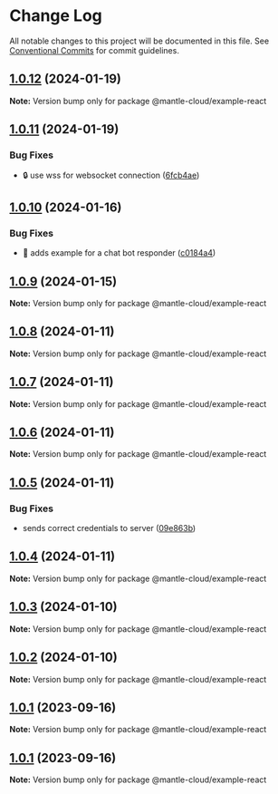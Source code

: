 # Change Log

All notable changes to this project will be documented in this file.
See [Conventional Commits](https://conventionalcommits.org) for commit guidelines.

## [1.0.12](https://github.com/mantle-cloud/mantle-js-sdk/compare/@mantle-cloud/example-react@1.0.11...@mantle-cloud/example-react@1.0.12) (2024-01-19)

**Note:** Version bump only for package @mantle-cloud/example-react





## [1.0.11](https://github.com/mantle-cloud/mantle-js-sdk/compare/@mantle-cloud/example-react@1.0.10...@mantle-cloud/example-react@1.0.11) (2024-01-19)


### Bug Fixes

* :lock: use wss for websocket connection ([6fcb4ae](https://github.com/mantle-cloud/mantle-js-sdk/commit/6fcb4ae1e003336cb4871754f11759e20099e431))





## [1.0.10](https://github.com/mantle-cloud/mantle-js-sdk/compare/@mantle-cloud/example-react@1.0.9...@mantle-cloud/example-react@1.0.10) (2024-01-16)


### Bug Fixes

* :construction: adds example for a chat bot responder ([c0184a4](https://github.com/mantle-cloud/mantle-js-sdk/commit/c0184a4d8ad9d0b8098b3d0c18084569175b73e3))





## [1.0.9](https://github.com/mantle-cloud/mantle-js-sdk/compare/@mantle-cloud/example-react@1.0.8...@mantle-cloud/example-react@1.0.9) (2024-01-15)

**Note:** Version bump only for package @mantle-cloud/example-react





## [1.0.8](https://github.com/mantle-cloud/mantle-js-sdk/compare/@mantle-cloud/example-react@1.0.7...@mantle-cloud/example-react@1.0.8) (2024-01-11)

**Note:** Version bump only for package @mantle-cloud/example-react





## [1.0.7](https://github.com/mantle-cloud/mantle-js-sdk/compare/@mantle-cloud/example-react@1.0.6...@mantle-cloud/example-react@1.0.7) (2024-01-11)

**Note:** Version bump only for package @mantle-cloud/example-react





## [1.0.6](https://github.com/mantle-cloud/mantle-js-sdk/compare/@mantle-cloud/example-react@1.0.5...@mantle-cloud/example-react@1.0.6) (2024-01-11)

**Note:** Version bump only for package @mantle-cloud/example-react





## [1.0.5](https://github.com/mantle-cloud/mantle-js-sdk/compare/@mantle-cloud/example-react@1.0.4...@mantle-cloud/example-react@1.0.5) (2024-01-11)


### Bug Fixes

* sends correct credentials to server ([09e863b](https://github.com/mantle-cloud/mantle-js-sdk/commit/09e863bc9966613596924f5959a1c017d92439ee))





## [1.0.4](https://github.com/mantle-cloud/mantle-js-sdk/compare/@mantle-cloud/example-react@1.0.3...@mantle-cloud/example-react@1.0.4) (2024-01-11)

**Note:** Version bump only for package @mantle-cloud/example-react





## [1.0.3](https://github.com/mantle-cloud/mantle-js-sdk/compare/@mantle-cloud/example-react@1.0.2...@mantle-cloud/example-react@1.0.3) (2024-01-10)

**Note:** Version bump only for package @mantle-cloud/example-react





## [1.0.2](https://github.com/mantle-cloud/mantle-js-sdk/compare/@mantle-cloud/example-react@1.0.1...@mantle-cloud/example-react@1.0.2) (2024-01-10)

**Note:** Version bump only for package @mantle-cloud/example-react





## [1.0.1](https://github.com/mantle-cloud/mantle-js-sdk/compare/@mantle-cloud/example-react@1.0.1...@mantle-cloud/example-react@1.0.1) (2023-09-16)

**Note:** Version bump only for package @mantle-cloud/example-react





## [1.0.1](https://github.com/mantle-cloud/mantle-js-sdk/compare/@mantle-cloud/example-react@1.1.0...@mantle-cloud/example-react@1.0.1) (2023-09-16)

**Note:** Version bump only for package @mantle-cloud/example-react
